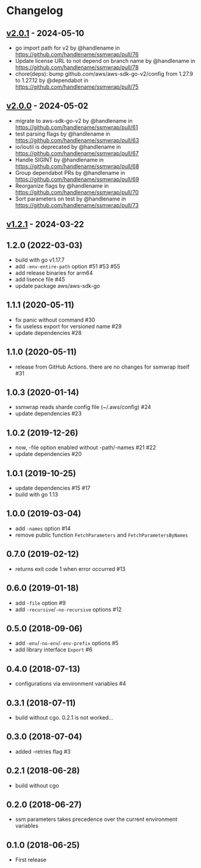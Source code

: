 # Changelog

## [v2.0.1](https://github.com/handlename/ssmwrap/compare/v2.0.0...v2.0.1) - 2024-05-10
- go import path for v2 by @handlename in https://github.com/handlename/ssmwrap/pull/76
- Update license URL to not depend on branch name by @handlename in https://github.com/handlename/ssmwrap/pull/78
- chore(deps): bump github.com/aws/aws-sdk-go-v2/config from 1.27.9 to 1.27.12 by @dependabot in https://github.com/handlename/ssmwrap/pull/75

## [v2.0.0](https://github.com/handlename/ssmwrap/compare/v1.2.2...v2.0.0) - 2024-05-02
- migrate to aws-sdk-go-v2 by @handlename in https://github.com/handlename/ssmwrap/pull/61
- test parsing flags by @handlename in https://github.com/handlename/ssmwrap/pull/63
- io/ioutil is deprecated by @handlename in https://github.com/handlename/ssmwrap/pull/67
- Handle SIGINT by @handlename in https://github.com/handlename/ssmwrap/pull/68
- Group dependabot PRs by @handlename in https://github.com/handlename/ssmwrap/pull/69
- Reorganize flags by @handlename in https://github.com/handlename/ssmwrap/pull/70
- Sort parameters on test by @handlename in https://github.com/handlename/ssmwrap/pull/73

## [v1.2.1](https://github.com/handlename/ssmwrap/compare/v1.2.1...v1.2.1) - 2024-03-22

## 1.2.0 (2022-03-03)

- build with go v1.17.7
- add `-env-entire-path` option #51 #53 #55
- add release binaries for arm64
- add lisence file #45
- update package aws/aws-sdk-go

## 1.1.1 (2020-05-11)

- fix panic without command #30
- fix useless export for versioned name #29
- update dependencies #28

## 1.1.0 (2020-05-11)

- release from GitHub Actions. there are no changes for ssmwrap itself #31

## 1.0.3 (2020-01-14)

- ssmwrap reads sharde config file (~/.aws/config) #24
- update dependencies #23

## 1.0.2 (2019-12-26)

- now, -file option enabled without -path/-names #21 #22
- update dependencies #20

## 1.0.1 (2019-10-25)

- update dependencies #15 #17
- build with go 1.13

## 1.0.0 (2019-03-04)

- add `-names` option #14
- remove public function `FetchParameters` and `FetchParametersByNames`

## 0.7.0 (2019-02-12)

- returns exit code 1 when error occurred #13

## 0.6.0 (2019-01-18)

- add `-file` option #9
- add `-recursive`/`-no-recursive` options #12

## 0.5.0 (2018-09-06)

- add `-env`/`-no-env`/`-env-prefix` options #5
- add library interface `Export` #6

## 0.4.0 (2018-07-13)

- configurations via environment variables #4

## 0.3.1 (2018-07-11)

- build without cgo. 0.2.1 is not worked...

## 0.3.0 (2018-07-04)

- added -retries flag #3

## 0.2.1 (2018-06-28)

- build without cgo

## 0.2.0 (2018-06-27)

- ssm parameters takes precedence over the current environment variables

## 0.1.0 (2018-06-25)

- First release
